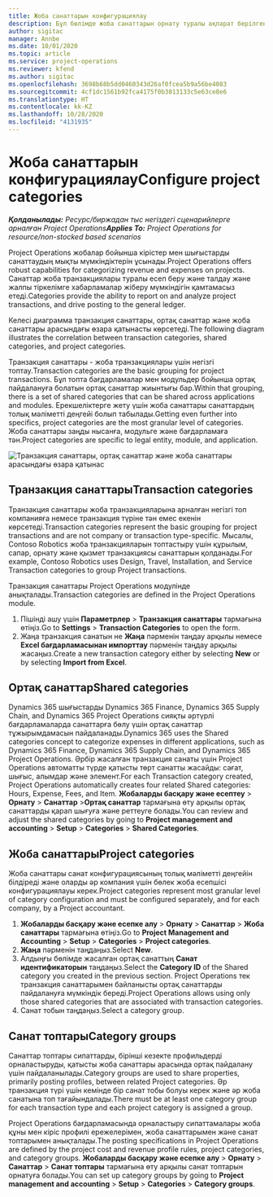 ```yaml
---
title: Жоба санаттарын конфигурациялау
description: Бұл бөлімде жоба санаттарын орнату туралы ақпарат берілген.
author: sigitac
manager: Annbe
ms.date: 10/01/2020
ms.topic: article
ms.service: project-operations
ms.reviewer: kfend
ms.author: sigitac
ms.openlocfilehash: 3698b68b5dd0460343d26af0fcea5b9a56be4083
ms.sourcegitcommit: 4cf1dc1561b92fca4175f0b3813133c5e63ce8e6
ms.translationtype: HT
ms.contentlocale: kk-KZ
ms.lasthandoff: 10/28/2020
ms.locfileid: "4131935"
---
```

# <a name="configure-project-categories"></a><span data-ttu-id="3693a-103">Жоба санаттарын конфигурациялау</span><span class="sxs-lookup"><span data-stu-id="3693a-103">Configure project categories</span></span>

<span data-ttu-id="3693a-104">_**Қолданылады:** Ресурс/биржадан тыс негіздегі сценарийлерге арналған Project Operations_</span><span class="sxs-lookup"><span data-stu-id="3693a-104">_**Applies To:** Project Operations for resource/non-stocked based scenarios_</span></span>

<span data-ttu-id="3693a-105">Project Operations жобалар бойынша кірістер мен шығыстарды санаттаудың мықты мүмкіндіктерін ұсынады.</span><span class="sxs-lookup"><span data-stu-id="3693a-105">Project Operations offers robust capabilities for categorizing revenue and expenses on projects.</span></span> <span data-ttu-id="3693a-106">Санаттар жоба транзакциялары туралы есеп беру және талдау және жалпы тіркелімге хабарламалар жіберу мүмкіндігін қамтамасыз етеді.</span><span class="sxs-lookup"><span data-stu-id="3693a-106">Categories provide the ability to report on and analyze project transactions, and drive posting to the general ledger.</span></span>

<span data-ttu-id="3693a-107">Келесі диаграмма транзакция санаттары, ортақ санаттар және жоба санаттары арасындағы өзара қатынасты көрсетеді.</span><span class="sxs-lookup"><span data-stu-id="3693a-107">The following diagram illustrates the correlation between transaction categories, shared categories, and project categories.</span></span> 

<span data-ttu-id="3693a-108">Транзакция санаттары - жоба транзакциялары үшін негізгі топтау.</span><span class="sxs-lookup"><span data-stu-id="3693a-108">Transaction categories are the basic grouping for project transactions.</span></span> <span data-ttu-id="3693a-109">Бұл топта бағдарламалар мен модульдер бойынша ортақ пайдалануға болатын ортақ санаттар жиынтығы бар.</span><span class="sxs-lookup"><span data-stu-id="3693a-109">Within that grouping, there is a set of shared categories that can be shared across applications and modules.</span></span> <span data-ttu-id="3693a-110">Ерекшеліктерге жету үшін жоба санаттары санаттардың толық мәліметті деңгейі болып табылады.</span><span class="sxs-lookup"><span data-stu-id="3693a-110">Getting even further into specifics, project categories are the most granular level of categories.</span></span> <span data-ttu-id="3693a-111">Жоба санаттары заңды нысанға, модульге және бағдарламаға тән.</span><span class="sxs-lookup"><span data-stu-id="3693a-111">Project categories are specific to legal entity, module, and application.</span></span>

![Транзакция санаттары, ортақ санаттар және жоба санаттары арасындағы өзара қатынас](media/project-categories.png)

## <a name="transaction-categories"></a><span data-ttu-id="3693a-113">Транзакция санаттары</span><span class="sxs-lookup"><span data-stu-id="3693a-113">Transaction categories</span></span>

<span data-ttu-id="3693a-114">Транзакция санаттары жоба транзакцияларына арналған негізгі топ компанияға немесе транзакция түріне тән емес екенін көрсетеді.</span><span class="sxs-lookup"><span data-stu-id="3693a-114">Transaction categories represent the basic grouping for project transactions and are not company or transaction type-specific.</span></span> <span data-ttu-id="3693a-115">Мысалы, Contoso Robotics жоба транзакцияларын топтастыру үшін құрылым, сапар, орнату және қызмет транзакциясы санаттарын қолданады.</span><span class="sxs-lookup"><span data-stu-id="3693a-115">For example, Contoso Robotics uses Design, Travel, Installation, and Service Transaction categories to group Project transactions.</span></span>

<span data-ttu-id="3693a-116">Транзакция санаттары Project Operations модулінде анықталады.</span><span class="sxs-lookup"><span data-stu-id="3693a-116">Transaction categories are defined in the Project Operations module.</span></span> 
1. <span data-ttu-id="3693a-117">Пішінді ашу үшін **Параметрлер** \> **Транзакция санаттары** тармағына өтіңіз.</span><span class="sxs-lookup"><span data-stu-id="3693a-117">Go to **Settings** \> **Transaction Categories** to open the form.</span></span> 
2. <span data-ttu-id="3693a-118">Жаңа транзакция санатын не **Жаңа** пәрменін таңдау арқылы немесе **Excel бағдарламасынан импорттау** пәрменін таңдау арқылы жасаңыз.</span><span class="sxs-lookup"><span data-stu-id="3693a-118">Create a new transaction category either by selecting **New** or by selecting **Import from Excel**.</span></span>

## <a name="shared-categories"></a><span data-ttu-id="3693a-119">Ортақ санаттар</span><span class="sxs-lookup"><span data-stu-id="3693a-119">Shared categories</span></span>

<span data-ttu-id="3693a-120">Dynamics 365 шығыстарды Dynamics 365 Finance, Dynamics 365 Supply Chain, and Dynamics 365 Project Operations сияқты әртүрлі бағдарламаларда санаттарға бөлу үшін ортақ санаттар тұжырымдамасын пайдаланады.</span><span class="sxs-lookup"><span data-stu-id="3693a-120">Dynamics 365 uses the Shared categories concept to categorize expenses in different applications, such as Dynamics 365 Finance, Dynamics 365 Supply Chain, and Dynamics 365 Project Operations.</span></span> <span data-ttu-id="3693a-121">Әрбір жасалған транзакция санаты үшін Project Operations автоматты түрде қатысты төрт санатты жасайды: сағат, шығыс, алымдар және элемент.</span><span class="sxs-lookup"><span data-stu-id="3693a-121">For each Transaction category created, Project Operations automatically creates four related Shared categories: Hours, Expense, Fees, and Item.</span></span> <span data-ttu-id="3693a-122">**Жобаларды басқару және есептеу** \> **Орнату** \> **Санаттар** \>**Ортақ санаттар** тармағына өту арқылы ортақ санаттарды қарап шығуға және реттеуге болады.</span><span class="sxs-lookup"><span data-stu-id="3693a-122">You can review and adjust the shared categories by going to **Project management and accounting** \> **Setup** \> **Categories** \> **Shared Categories**.</span></span>

## <a name="project-categories"></a><span data-ttu-id="3693a-123">Жоба санаттары</span><span class="sxs-lookup"><span data-stu-id="3693a-123">Project categories</span></span>

<span data-ttu-id="3693a-124">Жоба санаттары санат конфигурациясының толық мәліметті деңгейін білдіреді және оларды әр компания үшін бөлек жоба есепшісі конфигурациялауы керек.</span><span class="sxs-lookup"><span data-stu-id="3693a-124">Project categories represent most granular level of category configuration and must be configured separately, and for each company, by a Project accountant.</span></span>

1. <span data-ttu-id="3693a-125">**Жобаларды басқару және есепке алу** \> **Орнату** \> **Санаттар** \> **Жоба санаттары** тармағына өтіңіз.</span><span class="sxs-lookup"><span data-stu-id="3693a-125">Go to **Project Management and Accounting** \> **Setup** \> **Categories** \> **Project categories**.</span></span>
2. <span data-ttu-id="3693a-126">**Жаңа** пәрменін таңдаңыз.</span><span class="sxs-lookup"><span data-stu-id="3693a-126">Select **New**.</span></span>
3. <span data-ttu-id="3693a-127">Алдыңғы бөлімде жасалған ортақ санаттың **Санат идентификаторын** таңдаңыз.</span><span class="sxs-lookup"><span data-stu-id="3693a-127">Select the **Category ID** of the Shared category you created in the previous section.</span></span> <span data-ttu-id="3693a-128">Project Operations тек транзакция санаттарымен байланысты ортақ санаттарды пайдалануға мүмкіндік береді.</span><span class="sxs-lookup"><span data-stu-id="3693a-128">Project Operations allows using only those shared categories that are associated with transaction categories.</span></span>
4. <span data-ttu-id="3693a-129">Санат тобын таңдаңыз.</span><span class="sxs-lookup"><span data-stu-id="3693a-129">Select a category group.</span></span>

## <a name="category-groups"></a><span data-ttu-id="3693a-130">Санат топтары</span><span class="sxs-lookup"><span data-stu-id="3693a-130">Category groups</span></span>

<span data-ttu-id="3693a-131">Санаттар топтары сипаттарды, бірінші кезекте профильдерді орналастыруды, қатысты жоба санаттары арасында ортақ пайдалану үшін пайдаланылады.</span><span class="sxs-lookup"><span data-stu-id="3693a-131">Category groups are used to share properties, primarily posting profiles, between related Project categories.</span></span> <span data-ttu-id="3693a-132">Әр транзакция түрі үшін кемінде бір санат тобы болуы керек және әр жоба санатына топ тағайындалады.</span><span class="sxs-lookup"><span data-stu-id="3693a-132">There must be at least one category group for each transaction type and each project category is assigned a group.</span></span>

<span data-ttu-id="3693a-133">Project Operations бағдарламасында орналастыру сипаттамалары жоба құны мен кіріс профилі ережелерімен, жоба санаттарымен және санат топтарымен анықталады.</span><span class="sxs-lookup"><span data-stu-id="3693a-133">The posting specifications in Project Operations are defined by the project cost and revenue profile rules, project categories, and category groups.</span></span> <span data-ttu-id="3693a-134">**Жобаларды басқару және есепке алу** \> **Орнату** \> **Санаттар** \> **Санат топтары** тармағына өту арқылы санат топтарын орнатуға болады.</span><span class="sxs-lookup"><span data-stu-id="3693a-134">You can set up category groups by going to **Project management and accounting** \> **Setup** \> **Categories** \> **Category groups**.</span></span>
